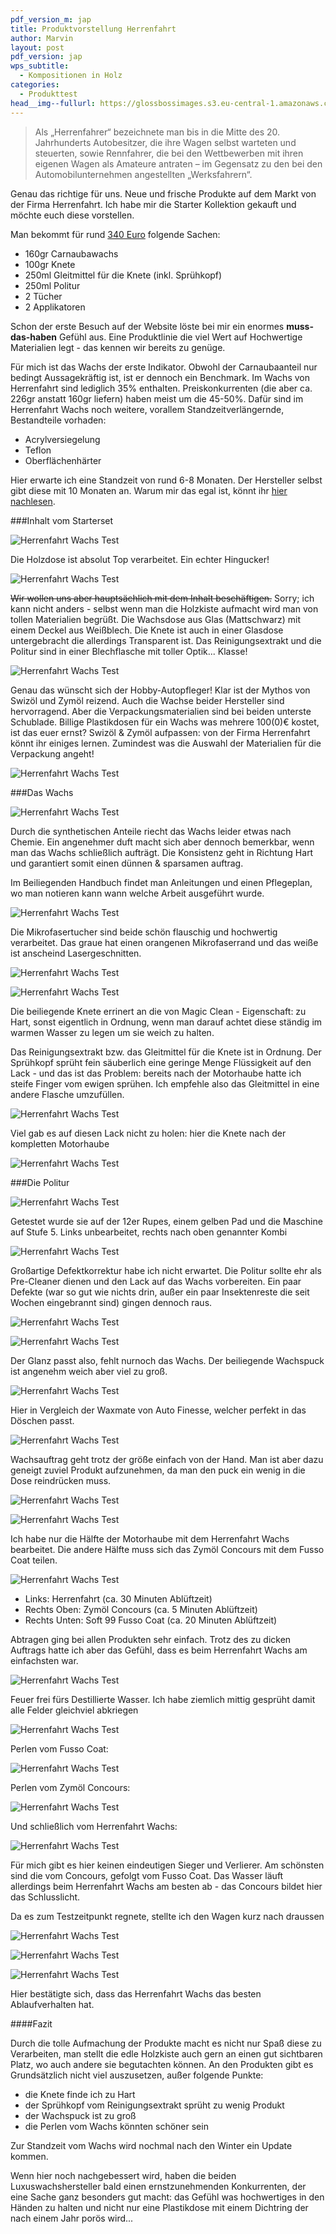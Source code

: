 ```yaml
---
pdf_version_m: jap
title: Produktvorstellung Herrenfahrt
author: Marvin
layout: post
pdf_version: jap
wps_subtitle:
  - Kompositionen in Holz
categories:
  - Produkttest
head__img--fullurl: https://glossbossimages.s3.eu-central-1.amazonaws.com/marvin/herrenfahrttest/P1020201.JPG
---
```

>Als „Herrenfahrer“ bezeichnete man bis in die Mitte des 20. Jahrhunderts Autobesitzer, die ihre Wagen selbst warteten und steuerten, sowie Rennfahrer, die bei den Wettbewerben mit ihren eigenen Wagen als Amateure antraten – im Gegensatz zu den bei den Automobilunternehmen angestellten „Werksfahrern“.

Genau das richtige für uns. Neue und frische Produkte auf dem Markt von der Firma Herrenfahrt.
Ich habe mir die Starter Kollektion gekauft und möchte euch diese vorstellen.


Man bekommt für rund [340 Euro](https://herrenfahrt.com/de_de/arrangements/sortimente/starter-kollektion) folgende Sachen:

* 160gr Carnaubawachs
* 100gr Knete
* 250ml Gleitmittel für die Knete (inkl. Sprühkopf)
* 250ml Politur
* 2 Tücher 
* 2 Applikatoren

Schon der erste Besuch auf der Website löste bei mir ein enormes __muss-das-haben__ Gefühl aus. Eine Produktlinie die viel Wert auf Hochwertige Materialien legt - das kennen wir bereits zu genüge. 

Für mich ist das Wachs der erste Indikator. Obwohl der Carnaubaanteil nur bedingt Aussagekräftig ist, ist er dennoch ein Benchmark. Im Wachs von Herrenfahrt sind lediglich 35% enthalten. Preiskonkurrenten (die aber ca. 226gr anstatt 160gr liefern) haben meist um die 45-50%.
Dafür sind im Herrenfahrt Wachs noch weitere, vorallem Standzeitverlängernde, Bestandteile vorhaden:

- Acrylversiegelung
- Teflon
- Oberflächenhärter


Hier erwarte ich eine Standzeit von rund 6-8 Monaten. Der Hersteller selbst gibt diese mit 10 Monaten an. Warum mir das egal ist, könnt ihr [hier nachlesen](http://glossboss.de/allgemein/drei-gruende-fuer-ein-carnaubawachs).

###Inhalt vom Starterset


![Herrenfahrt Wachs Test](https://glossbossimages.s3.eu-central-1.amazonaws.com/marvin/herrenfahrttest/P1020199.JPG)


Die Holzdose ist absolut Top verarbeitet. Ein echter Hingucker! 

![Herrenfahrt Wachs Test](https://glossbossimages.s3.eu-central-1.amazonaws.com/marvin/herrenfahrttest/P1020201.JPG)

<del>Wir wollen uns aber hauptsächlich mit dem Inhalt beschäftigen.</del>
Sorry; ich kann nicht anders - selbst wenn man die Holzkiste aufmacht wird man von tollen Materialien begrüßt. Die Wachsdose aus Glas (Mattschwarz) mit einem Deckel aus Weißblech. Die Knete ist auch in einer Glasdose untergebracht die allerdings Transparent ist. Das Reinigungsextrakt und die Politur sind in einer Blechflasche mit toller Optik... Klasse!

![Herrenfahrt Wachs Test](https://glossbossimages.s3.eu-central-1.amazonaws.com/marvin/herrenfahrttest/P1020203.JPG)

Genau das wünscht sich der Hobby-Autopfleger! Klar ist der Mythos von Swizöl und Zymöl reizend. Auch die Wachse beider Hersteller sind hervorragend. Aber die Verpackungsmaterialien sind bei beiden unterste Schublade. Billige Plastikdosen für ein Wachs was mehrere 100(0)€ kostet, ist das euer ernst? 
Swizöl & Zymöl aufpassen: von der Firma Herrenfahrt könnt ihr einiges lernen. Zumindest was die Auswahl der Materialien für die Verpackung angeht!


![Herrenfahrt Wachs Test](https://glossbossimages.s3.eu-central-1.amazonaws.com/marvin/herrenfahrttest/P1020202.JPG)

###Das Wachs

![Herrenfahrt Wachs Test](https://glossbossimages.s3.eu-central-1.amazonaws.com/marvin/herrenfahrttest/P1020204.JPG)

Durch die synthetischen Anteile riecht das Wachs leider etwas nach Chemie. Ein angenehmer duft macht sich aber dennoch bemerkbar, wenn man das Wachs schließlich aufträgt. Die Konsistenz geht in Richtung Hart und garantiert somit einen dünnen & sparsamen auftrag.



Im Beiliegenden Handbuch findet man Anleitungen und einen Pflegeplan, wo man notieren kann wann welche Arbeit ausgeführt wurde. 

![Herrenfahrt Wachs Test](https://glossbossimages.s3.eu-central-1.amazonaws.com/marvin/herrenfahrttest/P1020206.JPG)

Die Mikrofasertucher sind beide schön flauschig und hochwertig verarbeitet. Das graue hat einen orangenen Mikrofaserrand und das weiße ist anscheind Lasergeschnitten.

![Herrenfahrt Wachs Test](https://glossbossimages.s3.eu-central-1.amazonaws.com/marvin/herrenfahrttest/P1020207.JPG)


![Herrenfahrt Wachs Test](https://glossbossimages.s3.eu-central-1.amazonaws.com/marvin/herrenfahrttest/P1020208.JPG)

Die beiliegende Knete errinert an die von Magic Clean - Eigenschaft: zu Hart, sonst eigentlich in Ordnung, wenn man darauf achtet diese ständig im warmen Wasser zu legen um sie weich zu halten.


Das Reinigungsextrakt bzw. das Gleitmittel für die Knete ist in Ordnung. Der Sprühkopf sprüht fein säuberlich eine geringe Menge Flüssigkeit auf den Lack - und das ist das Problem: bereits nach der Motorhaube hatte ich steife Finger vom ewigen sprühen. Ich empfehle also das Gleitmittel in eine andere Flasche umzufüllen.

![Herrenfahrt Wachs Test](https://glossbossimages.s3.eu-central-1.amazonaws.com/marvin/herrenfahrtteil2/P1020211.JPG)

Viel gab es auf diesen Lack nicht zu holen: hier die Knete nach der kompletten Motorhaube

![Herrenfahrt Wachs Test](https://glossbossimages.s3.eu-central-1.amazonaws.com/marvin/herrenfahrtteil2/P1020213.JPG)

###Die Politur

![Herrenfahrt Wachs Test](https://glossbossimages.s3.eu-central-1.amazonaws.com/marvin/herrenfahrtteil2/P1020214.JPG)

Getestet wurde sie auf der 12er Rupes, einem gelben Pad und die Maschine auf Stufe 5.
Links unbearbeitet, rechts nach oben genannter Kombi

![Herrenfahrt Wachs Test](https://glossbossimages.s3.eu-central-1.amazonaws.com/marvin/herrenfahrtteil2/P1020217.JPG)

Großartige Defektkorrektur habe ich nicht erwartet. Die Politur sollte ehr als Pre-Cleaner dienen und den Lack auf das Wachs vorbereiten. Ein paar Defekte (war so gut wie nichts drin, außer ein paar Insektenreste die seit Wochen eingebrannt sind) gingen dennoch raus.


![Herrenfahrt Wachs Test](https://glossbossimages.s3.eu-central-1.amazonaws.com/marvin/herrenfahrtteil2/P1020218.JPG)


![Herrenfahrt Wachs Test](https://glossbossimages.s3.eu-central-1.amazonaws.com/marvin/herrenfahrtteil2/P1020219.JPG)

Der Glanz passt also, fehlt nurnoch das Wachs. 
Der beiliegende Wachspuck ist angenehm weich aber viel zu groß. 


![Herrenfahrt Wachs Test](https://glossbossimages.s3.eu-central-1.amazonaws.com/marvin/herrenfahrtteil2/P1020220.JPG)

Hier in Vergleich der Waxmate von Auto Finesse, welcher perfekt in das Döschen passt.

![Herrenfahrt Wachs Test](https://glossbossimages.s3.eu-central-1.amazonaws.com/marvin/herrenfahrtteil2/P1020221.JPG)

Wachsauftrag geht trotz der größe einfach von der Hand. Man ist aber dazu geneigt zuviel Produkt aufzunehmen, da man den puck ein wenig in die Dose reindrücken muss.


![Herrenfahrt Wachs Test](https://glossbossimages.s3.eu-central-1.amazonaws.com/marvin/herrenfahrtteil2/P1020223.JPG)


![Herrenfahrt Wachs Test](https://glossbossimages.s3.eu-central-1.amazonaws.com/marvin/herrenfahrtteil2/P1020224.JPG)

Ich habe nur die Hälfte der Motorhaube mit dem Herrenfahrt Wachs bearbeitet. Die andere Hälfte muss sich das Zymöl Concours mit dem Fusso Coat teilen.

![Herrenfahrt Wachs Test](https://glossbossimages.s3.eu-central-1.amazonaws.com/marvin/herrenfahrtteil2/P1020225.JPG)

* Links: Herrenfahrt (ca. 30 Minuten Ablüftzeit)
* Rechts Oben: Zymöl Concours (ca. 5 Minuten Ablüftzeit)
* Rechts Unten: Soft 99 Fusso Coat (ca. 20 Minuten Ablüftzeit)

Abtragen ging bei allen Produkten sehr einfach. Trotz des zu dicken Auftrags hatte ich aber das Gefühl, dass es beim Herrenfahrt Wachs am einfachsten war.


![Herrenfahrt Wachs Test](https://glossbossimages.s3.eu-central-1.amazonaws.com/marvin/herrenfahrtteil2/P1020226.JPG)

Feuer frei fürs Destillierte Wasser. Ich habe ziemlich mittig gesprüht damit alle Felder gleichviel abkriegen


![Herrenfahrt Wachs Test](https://glossbossimages.s3.eu-central-1.amazonaws.com/marvin/herrenfahrtteil2/P1020227.JPG)

Perlen vom Fusso Coat:

![Herrenfahrt Wachs Test](https://glossbossimages.s3.eu-central-1.amazonaws.com/marvin/herrenfahrtteil2/P1020228.JPG)

Perlen vom Zymöl Concours:

![Herrenfahrt Wachs Test](https://glossbossimages.s3.eu-central-1.amazonaws.com/marvin/herrenfahrtteil2/P1020229.JPG)

Und schließlich vom Herrenfahrt Wachs:

![Herrenfahrt Wachs Test](https://glossbossimages.s3.eu-central-1.amazonaws.com/marvin/herrenfahrtteil2/P1020231.JPG)

Für mich gibt es hier keinen eindeutigen Sieger und Verlierer. Am schönsten sind die vom Concours, gefolgt vom Fusso Coat. Das Wasser läuft allerdings beim Herrenfahrt Wachs am besten ab - das Concours bildet hier das Schlusslicht.

Da es zum Testzeitpunkt regnete, stellte ich den Wagen kurz nach draussen


![Herrenfahrt Wachs Test](https://glossbossimages.s3.eu-central-1.amazonaws.com/marvin/herrenfahrtteil2/P1020232.JPG)


![Herrenfahrt Wachs Test](https://glossbossimages.s3.eu-central-1.amazonaws.com/marvin/herrenfahrtteil2/P1020233.JPG)


![Herrenfahrt Wachs Test](https://glossbossimages.s3.eu-central-1.amazonaws.com/marvin/herrenfahrtteil2/P1020235.JPG)


Hier bestätigte sich, dass das Herrenfahrt Wachs das besten Ablaufverhalten hat.

####Fazit

Durch die tolle Aufmachung der Produkte macht es nicht nur Spaß diese zu Verarbeiten, man stellt die edle Holzkiste auch gern an einen gut sichtbaren Platz, wo auch andere sie begutachten können. An den Produkten gibt es Grundsätzlich nicht viel auszusetzen, außer folgende Punkte: 

* die Knete finde ich zu Hart
* der Sprühkopf vom Reinigungsextrakt sprüht zu wenig Produkt
* der Wachspuck ist zu groß
* die Perlen vom Wachs könnten schöner sein


Zur Standzeit vom Wachs wird nochmal nach den Winter ein Update kommen.


Wenn hier noch nachgebessert wird, haben die beiden Luxuswachshersteller bald einen ernstzunehmenden Konkurrenten, der eine Sache ganz besonders gut macht: das Gefühl was hochwertiges in den Händen zu halten und nicht nur eine Plastikdose mit einem Dichtring der nach einem Jahr porös wird...







